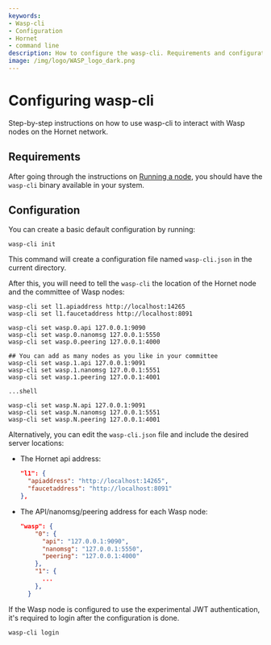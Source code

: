 ```yaml
---
keywords:
- Wasp-cli
- Configuration
- Hornet
- command line
description: How to configure the wasp-cli. Requirements and configuration parameters.
image: /img/logo/WASP_logo_dark.png
---
```


# Configuring wasp-cli

Step-by-step instructions on how to use wasp-cli to interact with Wasp nodes on the Hornet network.

## Requirements

After going through the instructions on [Running a node](./running-a-node.md), you should have the `wasp-cli` binary available in your system.

## Configuration

You can create a basic default configuration by running:

```shell
wasp-cli init 
````

This command will create a configuration file named `wasp-cli.json` in the current directory.

After this, you will need to tell the `wasp-cli` the location of the Hornet node and the
committee of Wasp nodes:

```shell
wasp-cli set l1.apiaddress http://localhost:14265
wasp-cli set l1.faucetaddress http://localhost:8091

wasp-cli set wasp.0.api 127.0.0.1:9090
wasp-cli set wasp.0.nanomsg 127.0.0.1:5550
wasp-cli set wasp.0.peering 127.0.0.1:4000

## You can add as many nodes as you like in your committee
wasp-cli set wasp.1.api 127.0.0.1:9091
wasp-cli set wasp.1.nanomsg 127.0.0.1:5551
wasp-cli set wasp.1.peering 127.0.0.1:4001

...shell

wasp-cli set wasp.N.api 127.0.0.1:9091
wasp-cli set wasp.N.nanomsg 127.0.0.1:5551
wasp-cli set wasp.N.peering 127.0.0.1:4001
```

Alternatively, you can edit the `wasp-cli.json` file and include the desired server locations:

- The Hornet api address:

  ```json
  "l1": {
    "apiaddress": "http://localhost:14265",
    "faucetaddress": "http://localhost:8091"
  },
  ```

- The API/nanomsg/peering address for each Wasp node:

  ```json
  "wasp": {
      "0": {
        "api": "127.0.0.1:9090",
        "nanomsg": "127.0.0.1:5550",
        "peering": "127.0.0.1:4000"
      },
      "1": {
        ...
      },
    }
  ```

If the Wasp node is configured to use the experimental JWT authentication, it's required to login after the configuration is done.

```shell
wasp-cli login
``` 